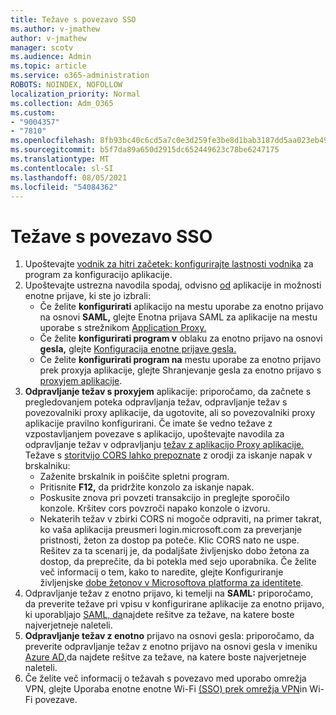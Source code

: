 ```yaml
---
title: Težave s povezavo SSO
ms.author: v-jmathew
author: v-jmathew
manager: scotv
ms.audience: Admin
ms.topic: article
ms.service: o365-administration
ROBOTS: NOINDEX, NOFOLLOW
localization_priority: Normal
ms.collection: Adm_O365
ms.custom:
- "9004357"
- "7810"
ms.openlocfilehash: 8fb93bc40c6cd5a7c0e3d259fe3be8d1bab3187dd5aa023eb49977555fd930de
ms.sourcegitcommit: b5f7da89a650d2915dc652449623c78be6247175
ms.translationtype: MT
ms.contentlocale: sl-SI
ms.lasthandoff: 08/05/2021
ms.locfileid: "54084362"
---
```

# <a name="sso-connection-issues"></a>Težave s povezavo SSO

1. Upoštevajte [vodnik za hitri začetek: konfigurirajte lastnosti vodnika](https://docs.microsoft.com/azure/active-directory/manage-apps/add-application-portal-configure) za program za konfiguracijo aplikacije.
2. Upoštevajte ustrezna navodila spodaj, odvisno [od](https://docs.microsoft.com/azure/active-directory/manage-apps/sso-options) aplikacije in možnosti enotne prijave, ki ste jo izbrali:
    - Če želite **konfigurirati** aplikacijo na mestu uporabe za enotno prijavo na osnovi **SAML,** glejte Enotna prijava SAML za aplikacije na mestu uporabe s strežnikom [Application Proxy.](https://docs.microsoft.com/azure/active-directory/manage-apps/application-proxy-configure-single-sign-on-on-premises-apps)
    - Če želite **konfigurirati program v** oblaku za enotno prijavo na osnovi **gesla,** glejte [Konfiguracija enotne prijave gesla.](https://docs.microsoft.com/azure/active-directory/manage-apps/configure-password-single-sign-on-non-gallery-applications)
    - Če želite **konfigurirati program na** mestu uporabe za enotno prijavo prek proxyja aplikacije, glejte Shranjevanje gesla za enotno prijavo s [proxyjem aplikacije](https://docs.microsoft.com/azure/active-directory/manage-apps/application-proxy-configure-single-sign-on-password-vaulting). 
3. **Odpravljanje težav s proxyjem** aplikacije: priporočamo, [](https://docs.microsoft.com/azure/active-directory/manage-apps/application-proxy-debug-connectors)da začnete s pregledovanjem poteka odpravljanja težav, odpravljanje težav s povezovalniki proxy aplikacije, da ugotovite, ali so povezovalniki proxy aplikacije pravilno konfigurirani. Če imate še vedno težave z vzpostavljanjem povezave s aplikacijo, upoštevajte navodila za odpravljanje težav v odpravljanju [težav z aplikacijo Proxy aplikacije.](https://docs.microsoft.com/azure/active-directory/manage-apps/application-proxy-debug-apps) Težave s [storitvijo CORS lahko prepoznate](https://docs.microsoft.com/azure/active-directory/manage-apps/application-proxy-understand-cors-issues#understand-and-identify-cors-issues) z orodji za iskanje napak v brskalniku:
    - Zaženite brskalnik in poiščite spletni program.
    - Pritisnite **F12,** da pridržite konzolo za iskanje napak.
    - Poskusite znova pri povzeti transakcijo in preglejte sporočilo konzole. Kršitev cors povzroči napako konzole o izvoru.
    - Nekaterih težav v zbirki CORS ni mogoče odpraviti, na primer takrat, ko vaša aplikacija preusmeri login.microsoft.com za preverjanje pristnosti, žeton za dostop pa poteče. Klic CORS nato ne uspe. Rešitev za ta scenarij je, da podaljšate življenjsko dobo žetona za dostop, da preprečite, da bi potekla med sejo uporabnika. Če želite več informacij o tem, kako to naredite, glejte Konfiguriranje življenjske [dobe žetonov v Microsoftova platforma za identitete](https://docs.microsoft.com/azure/active-directory/develop/active-directory-configurable-token-lifetimes).
4. Odpravljanje težav z enotno prijavo, ki temelji na **SAML:** priporočamo, da preverite težave pri vpisu v konfigurirane aplikacije za enotno prijavo, ki uporabljajo [SAML, da](https://docs.microsoft.com/azure/active-directory/manage-apps/application-sign-in-problem-federated-sso-gallery)najdete rešitve za težave, na katere boste najverjetneje naleteli.
5. **Odpravljanje težav z enotno** prijavo na osnovi gesla: priporočamo, da preverite odpravljanje težav z enotno prijavo na osnovi gesla v imeniku [Azure AD,](https://docs.microsoft.com/azure/active-directory/manage-apps/troubleshoot-password-based-sso)da najdete rešitve za težave, na katere boste najverjetneje naleteli.
6. Če želite več informacij o težavah s povezavo med uporabo omrežja VPN, glejte Uporaba enotne enotne Wi-Fi [(SSO) prek omrežja VPN](https://docs.microsoft.com/windows/security/identity-protection/vpn/how-to-use-single-sign-on-sso-over-vpn-and-wi-fi-connections)in Wi-Fi povezave.
